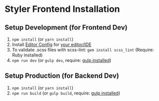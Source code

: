 # Styler Frontend Installation

## Setup Development (for Frontend Dev)

1. `npm install` (or `yarn install`)
2. Install [Editor Config](http://editorconfig.org/) for [your editor/IDE](http://editorconfig.org/#download)
3. To validate .scss files with scss-lint: `gem install scss_lint` (Require: Ruby installed)
4. `npm run dev` (or `gulp dev`, require: [gulp installed](https://github.com/gulpjs/gulp/blob/master/docs/getting-started.md))

## Setup Production (for Backend Dev)

1. `npm install` (or `yarn install`)
2. `npm run build` (or `gulp build`, require: [gulp installed](https://github.com/gulpjs/gulp/blob/master/docs/getting-started.md))
